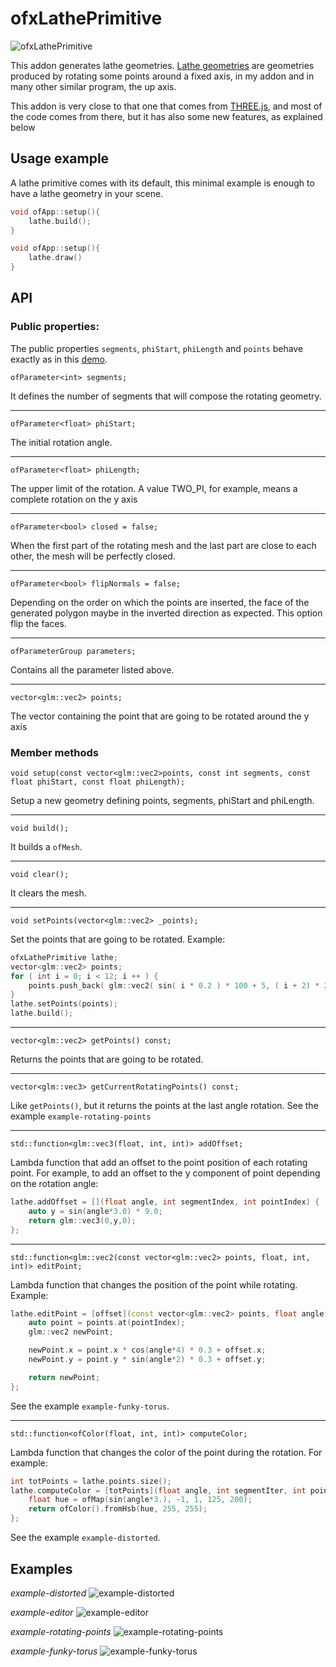 # ofxLathePrimitive

![ofxLathePrimitive](img/ofxLathePrimitive.jpg)

This addon generates lathe geometries. [Lathe geometries](https://en.wikipedia.org/wiki/Lathe_(graphics)) are geometries produced by rotating some points around a fixed axis, in my addon and in many other similar program, the up axis.

This addon is very close to that one that comes from [THREE.js](https://threejs.org/docs/#api/en/geometries/LatheGeometry), and most of the code comes from there, but it has also some new features, as explained below


## Usage example

A lathe primitive comes with its default, this minimal example is enough to have a lathe geometry in your scene.

```cpp
void ofApp::setup(){
    lathe.build();
}

void ofApp::setup(){
    lathe.draw()
}
```

## API

### Public properties:

The public properties `segments`, `phiStart`, `phiLength` and `points` behave exactly as in this [demo](https://threejs.org/docs/#api/en/geometries/LatheGeometry).

```
ofParameter<int> segments;
```

It defines the number of segments that will compose the rotating geometry.

---
```
ofParameter<float> phiStart;
```

The initial rotation angle.


---
```
ofParameter<float> phiLength;
```

The upper limit of the rotation. A value TWO_PI, for example, means a complete rotation on the y axis


---
```
ofParameter<bool> closed = false;
```

When the first part of the rotating mesh and the last part are close to each other, the mesh will be perfectly closed.


---
```
ofParameter<bool> flipNormals = false;
```

Depending on the order on which the points are inserted, the face of the generated polygon maybe in the inverted direction as expected. This option flip the faces.


---
```
ofParameterGroup parameters;
```

Contains all the parameter listed above.


---
```
vector<glm::vec2> points;
```

The vector containing the point that are going to be rotated around the y axis


### Member methods


```
void setup(const vector<glm::vec2>points, const int segments, const float phiStart, const float phiLength);
```

Setup a new geometry defining points, segments, phiStart and phiLength.


---
```
void build();
```

It builds a `ofMesh`.


---
```
void clear();
```

It clears the mesh.


---
```
void setPoints(vector<glm::vec2> _points);
```

Set the points that are going to be rotated. Example:


```cpp
ofxLathePrimitive lathe;
vector<glm::vec2> points;
for ( int i = 0; i < 12; i ++ ) {
    points.push_back( glm::vec2( sin( i * 0.2 ) * 100 + 5, ( i + 2) * 20 ) );
}
lathe.setPoints(points);
lathe.build();
```


---
```
vector<glm::vec2> getPoints() const;
```

Returns the points that are going to be rotated.


---
```
vector<glm::vec3> getCurrentRotatingPoints() const;
```

Like `getPoints()`, but it returns the points at the last angle rotation. See the example `example-rotating-points`


---
```
std::function<glm::vec3(float, int, int)> addOffset;
```

Lambda function that add an offset to the point position of each rotating point. For example, to add an offset to the y component of point depending on the rotation angle:

```cpp
lathe.addOffset = [](float angle, int segmentIndex, int pointIndex) {
    auto y = sin(angle*3.0) * 9.0;
    return glm::vec3(0,y,0);
};
```


---
```
std::function<glm::vec2(const vector<glm::vec2> points, float, int, int)> editPoint;
```

Lambda function that changes the position of the point while rotating. Example:

```cpp
lathe.editPoint = [offset](const vector<glm::vec2> points, float angle, int segIndex, int pointIndex){
    auto point = points.at(pointIndex);
    glm::vec2 newPoint;

    newPoint.x = point.x * cos(angle*4) * 0.3 + offset.x;
    newPoint.y = point.y * sin(angle*2) * 0.3 + offset.y;

    return newPoint;
};
```

See the example `example-funky-torus`.


---
```
std::function<ofColor(float, int, int)> computeColor;
```

Lambda function that changes the color of the point during the rotation. For example:

```cpp
int totPoints = lathe.points.size();
lathe.computeColor = [totPoints](float angle, int segmentIter, int pointIter) {
    float hue = ofMap(sin(angle*3.), -1, 1, 125, 200);
    return ofColor().fromHsb(hue, 255, 255);
};
```

See the example `example-distorted`.


## Examples

*example-distorted*
![example-distorted](img/example-distorted.jpg)

*example-editor*
![example-editor](img/example-editor.jpg)

*example-rotating-points*
![example-rotating-points](img/example-rotating-points.jpg)

*example-funky-torus*
![example-funky-torus](img/example-funky-torus.jpg)
